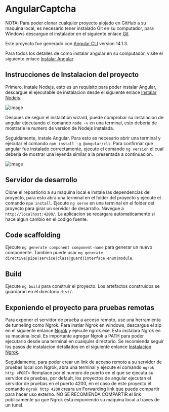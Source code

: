 # AngularCaptcha

NOTA: Para poder clonar cualquier proyecto alojado en GitHub a su maquina local, es necesario tener instalado Git en su computador, para Windows descargue el instalador en el siguiente enlace [Git](https://gitforwindows.org/)

Este proyecto fue generado con [Angular CLI](https://github.com/angular/angular-cli) version 14.1.3.

Para todos los detalles de como instalar angular en su computador, visite el siguiente enlace [Instalar Angular](https://angular.io/guide/setup-local)

## Instrucciones de Instalacion del proyecto

Primero, instale Nodejs, esto es un requisito para poder instalar Angular, descargue el ejecutable de instalacion desde el siguiente enlace [Instalar Nodejs](https://nodejs.org/en/download/).

![image](https://user-images.githubusercontent.com/25675816/202011108-ba6aa0c3-f746-4efb-9bea-1e25db129c3d.png)

Despues de seguir el instalation wizard, puede comprobar su instalacion de angular ejecutando el comando `node -v` en una terminal, esto deberia de mostrarle le numero de version de Nodejs instalada.


Seguidamente, instale Angular. Para esto es necesario abrir una terminal y ejecutar el comando `npm install -g @angular/cli`. Para confirmar que angular fue instalado correctamente, ejecute el comando `ng version` el cual deberia de mostrar una leyenda similar a la presentada a continuacion.

![image](https://user-images.githubusercontent.com/25675816/202011970-d204e4ce-c32c-436c-9aa8-cbb8a1a69b65.png)


## Servidor de desarrollo

Clone el repostiorio a su maquina local e instale las dependencias del proyecto, para esto abra una terminal en el folder del proyecto y ejecute el comando `npm install`. Ejecute `ng serve` en una terminal en el folder del proyecto para girar un servidor de desarrollo. Navegue a `http://localhost:4200/`. La aplicacion se recargara automaticamente si hace algun cambio en el codigo fuente.

## Code scaffolding

Ejecute `ng generate component component-name` para generar un nuevo componente. Tambien puede usar `ng generate directive|pipe|service|class|guard|interface|enum|module`.

## Build

Ejecute `ng build` para construir el proyecto. Los artefactos construidos se guardaran en el directorio `dist/`.

## Exponiendo el proyecto para pruebas remotas

Para exponer el servidor de prueba a acceso remoto, use una herramienta de tunneling como Ngrok. Para instlar Ngrok en windows, descargue el zip en el siguiente enlance [Ngrok](https://ngrok.com/download) y ejecute ngrok.exe. Esto instalara Ngrok en su maquina local. Es importante agregar Ngrok a PATH para poder ejecutarlo desde una terminal en cualquier directorio. Se recomienda seguir los pasos de instalacion detallados en el siguiente enlance [Instalacion Ngrok](https://www.c-sharpcorner.com/article/installing-ngrok-on-windows/).

Seguidamente, para poder crear un link de acceso remoto a su servidor de pruebas local con Ngrok, abra una terminal y ejecute el comando `ngrok http <PORT>`
Remplace <PORT> por el numero de puerto en el que se ejecuta su servidor de pruebas, por default, los proyectos de angular ejecutan el servidor de pruebas en el puerto
4200, en el caso de este proyecto el comando `ngrok http 4200` creara un Forwarding link que puede compartir para hacer uso externo. NO SE RECOMIENDA COMPARTIR el link
publicamente ya que Ngrok esta exponiendo su maquina local a traves de un tunel.


